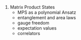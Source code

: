 1. Matrix Product States
	- MPS as a polynomial Ansatz
	- entanglement and area laws
	- gauge freedom
	- expectation values
	- correlators